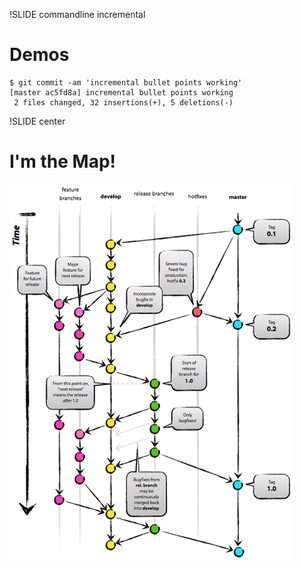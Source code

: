 !SLIDE commandline incremental
# Demos #

	$ git commit -am 'incremental bullet points working'
	[master ac5fd8a] incremental bullet points working
	 2 files changed, 32 insertions(+), 5 deletions(-)

!SLIDE center
# I'm the Map! #
![I'm the Map!](git_branching_model.png)
